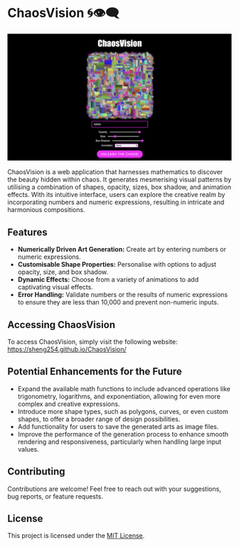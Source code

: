 # ChaosVision 🌀👁️‍🗨️

![ChaosVision](ChaosVision.png)

ChaosVision is a web application that harnesses mathematics to discover the beauty hidden within chaos. It generates mesmerising visual patterns by utilising a combination of shapes, opacity, sizes, box shadow, and animation effects. With its intuitive interface, users can explore the creative realm by incorporating numbers and numeric expressions, resulting in intricate and harmonious compositions. 

## Features
- **Numerically Driven Art Generation:** Create art by entering numbers or numeric expressions.
- **Customisable Shape Properties:** Personalise with options to adjust opacity, size, and box shadow.
- **Dynamic Effects:** Choose from a variety of animations to add captivating visual effects.
- **Error Handling:** Validate numbers or the results of numeric expressions to ensure they are less than 10,000 and prevent non-numeric inputs.

## Accessing ChaosVision
To access ChaosVision, simply visit the following website: https://sheng254.github.io/ChaosVision/

## Potential Enhancements for the Future
- Expand the available math functions to include advanced operations like trigonometry, logarithms, and exponentiation, allowing for even more complex and creative expressions.
- Introduce more shape types, such as polygons, curves, or even custom shapes, to offer a broader range of design possibilities.
- Add functionality for users to save the generated arts as image files.
- Improve the performance of the generation process to enhance smooth rendering and responsiveness, particularly when handling large input values.

## Contributing
Contributions are welcome! Feel free to reach out with your suggestions, bug reports, or feature requests.

## License
This project is licensed under the [MIT License](LICENSE).
